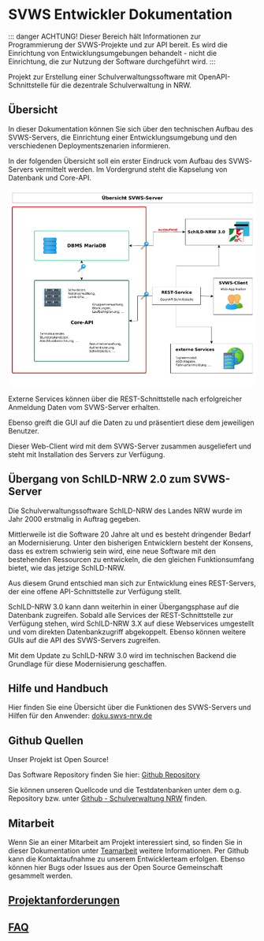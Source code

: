 # SVWS Entwickler Dokumentation

::: danger ACHTUNG!
Dieser Bereich hält Informationen zur Programmierung der SVWS-Projekte und zur API bereit.
Es wird die Einrichtung von Entwicklungsumgebungen behandelt - nicht die Einrichtung, die zur Nutzung der Software durchgeführt wird.
:::


Projekt zur Erstellung einer Schulverwaltungssoftware mit OpenAPI-Schnittstelle für die dezentrale Schulverwaltung in NRW.  

## Übersicht

In dieser Dokumentation können Sie sich über den technischen Aufbau des SVWS-Servers, die Einrichtung einer Entwicklungsumgebung und den verschiedenen Deploymentszenarien informieren.

In der folgenden Übersicht soll ein erster Eindruck vom Aufbau des SVWS-Servers vermittelt werden.
Im Vordergrund steht die Kapselung von Datenbank und Core-API.

![Übersicht-REST](./graphics/Uebersicht_SVWS-Server.png)

Externe Services können über die REST-Schnittstelle nach erfolgreicher Anmeldung Daten vom SVWS-Server erhalten. 

Ebenso greift die GUI auf die Daten zu und präsentiert diese dem jeweiligen Benutzer. 

Dieser Web-Client wird mit dem SVWS-Server zusammen ausgeliefert und steht mit Installation des Servers zur Verfügung. 

## Übergang von SchILD-NRW 2.0 zum SVWS-Server

Die Schulverwaltungssoftware SchILD-NRW des Landes NRW wurde im Jahr 2000 erstmalig in Auftrag gegeben.

Mittlerweile ist die Software 20 Jahre alt und es besteht dringender Bedarf an Modernisierung.
Unter den bisherigen Entwicklern besteht der Konsens, dass es extrem schwierig sein wird, eine neue Software mit den bestehenden Ressourcen zu entwickeln, die den gleichen Funktionsumfang bietet, wie das jetzige SchILD-NRW.

Aus diesem Grund entschied man sich zur Entwicklung eines REST-Servers, der eine offene API-Schnittstelle zur Verfügung stellt.

SchILD-NRW 3.0 kann dann weiterhin in einer Übergangsphase auf die Datenbank zugreifen. Sobald alle Services der REST-Schnittstelle zur Verfügung stehen, wird SchILD-NRW 3.X auf diese Webservices umgestellt und vom direkten Datenbankzugriff abgekoppelt. Ebenso können weitere GUIs auf die API des SVWS-Servers zugreifen.

Mit dem Update zu SchILD-NRW 3.0 wird im technischen Backend die Grundlage für diese Modernisierung geschaffen. 

## Hilfe und Handbuch 

Hier finden Sie eine Übersicht über die Funktionen des SVWS-Servers und Hilfen für den Anwender: [doku.swvs-nrw.de](https://doku.svws-nrw.de/)

## Github Quellen

Unser Projekt ist Open Source!  

Das Software Repository finden Sie hier: [Github Repository](https://github.com/SVWS-NRW/SVWS-Server)

Sie können unseren Quellcode und die Testdatenbanken unter dem o.g. Repository bzw. unter [Github - Schulverwaltung NRW](https://github.com/SVWS-NRW) finden.

## Mitarbeit

Wenn Sie an einer Mitarbeit am Projekt interessiert sind, so finden Sie in dieser Dokumentation unter [Teamarbeit](../teamarbeit/) weitere Informationen. Per Github kann die Kontaktaufnahme zu unserem Entwicklerteam erfolgen. Ebenso können hier Bugs oder Issues aus der Open Source Gemeinschaft gesammelt werden.


## [Projektanforderungen](../teamarbeit/Projektanforderungen.md)

## [FAQ](./FAQ/)

